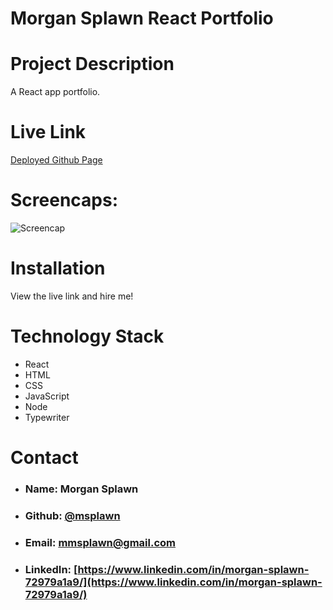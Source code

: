 # Morgan Splawn React Portfolio

# **Project Description**
A React app portfolio.

# **Live Link**
[Deployed Github Page](https://msplawn.github.io/Employee-Directory/)

# **Screencaps:**
![Screencap](./public/1.png)  

# **Installation**
View the live link and hire me!


# **Technology Stack**
* React
* HTML
* CSS
* JavaScript
* Node
* Typewriter

# **Contact**
* ### **Name:**  Morgan Splawn
* ### **Github:**  [@msplawn](https://github.com/msplawn)
* ### **Email:**  [mmsplawn@gmail.com](msplawn@gmail.com)
* ### **LinkedIn:**  [https://www.linkedin.com/in/morgan-splawn-72979a1a9/](https://www.linkedin.com/in/morgan-splawn-72979a1a9/)

